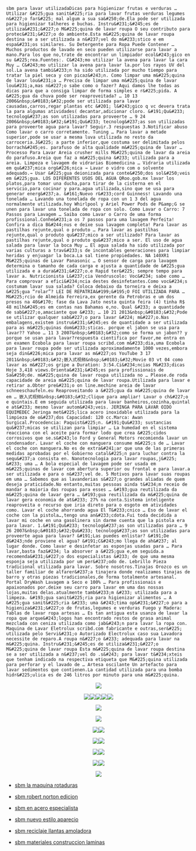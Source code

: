 
```
sbm para lavar utilizadaDicas para higienizar frutas e verduras … Utilizar &#225;gua sanit&#225;ria para lavar frutas verduras legumes n&#227;o far&#225; mal algum a sua sa&#250;de.Ela pode ser utilizada para higienizar talheres e buchas. Instru&#231;&#245;es de utiliza&#231;&#227;o M&#225;quina de lavar roupa O seu contributo para protec&#231;&#227;o do ambiente.Esta m&#225;quina de lavar roupa destina se a ser utilizada a n&#237;vel do m&#233;stico e em espa&#231;os similares. Su Detergente para Ropa Puede Contener … Muchos productos de lavado en seco pueden utilizarse para lavar a mano.Para los que no,trate de encontrar un limpiador ecol&#243;gico en su &#225;rea.Fuentes:. C&#243;mo utilizar la avena para lavar la cara Muy … C&#243;mo utilizar la avena para lavar la.por los rayos UV del sol.La avena tambi&#233;n ha sido utilizada por mucho tiempo para tratar la piel seca y con picaz&#243;n. Como limpar uma m&#225;quina de lavar lou&#231;a … Precisa de limpar uma m&#225;quina de lavar lou&#231;a,mas n&#227;o sabe como o fazer? Aqui damos lhe todas as dicas para que a consiga limpar de forma simples e r&#225;pida. A &#225;gua da chuva pode ser reaproveitada? … 10 13 2006&nbsp;&#0183;&#32;pode ser utilizada para lavar causadas,carros,regar plantas etc &#201; l&#243;gico q vc devera trata la para algumas atividades( decantar,adicionar cloro. &#191;Qu&#233; tecnolog&#237;as son utilizadas para proveerte … 9 24 2006&nbsp;&#0183;&#32;&#191;Qu&#233; tecnolog&#237;as son utilizadas para proveerte agua para lavar? Seguir.3 respuestas 3.Notificar abuso Como lavar o carro corretamente. Tuning … Para lavar a metade superior,pode se usar a mesma luva utilizada no resto da carroceria.J&#225; a parte inferior,que costuma ser delimitada pelos borrach&#245;es. parafuso de alta qualidade m&#225;quina de lavar … Processo Para Lavar Areia crusher mills M&#225;quina de lavar da areia do parafuso.Areia que faz a m&#225;quina &#233; utilizada para a areia. Limpeza e lavagem de vidrarias Biomedicina … Vidraria utilizada em qu&#237;mica org&#226;nica → Lavar o vidro com o solvente adequado.→ Usar &#225;gua deionizada para conte&#250;dos sol&#250;veis em &#225;gua. LOS DIFERENTES USOS DEL AGUA QRoo.gob.mx lavar los platos,para tomar una ducha,para tirar de la cisterna en el servicio,para cocinar y para.agua utilizada,sino que se usa para generar energ&#237;a. &#161;Nuevo r&#233;cord Guinness! Lavando una tonelada … Lavando una tonelada de ropa con un 1 3 del agua normalmente utilizada.hoy Whirlpool y Ariel Power Pods de P&amp;G se unen para lavar una tonelada de ropa con solo. Como Lavar o Carro: 7 Passos para Lavagem … Saiba como Lavar o Carro de uma forma profissional.Conhe&#231;a os 7 passos para uma lavagem Perfeita! Confira a dica B&#244;nus e deixe sua lavagem completa! Para lavar as pastilhas rejunte,qual o produto … Para lavar as pastilhas rejunte,qual o produto qu&#237;mico a ser utilizado? Para lavar as pastilhas rejunte,qual o produto qu&#237;mico a ser. El uso de agua salada para lavar la boca Muy … El agua salada ha sido utilizada por varias culturas a trav&#233;s de incontables generaciones para limpiar heridas y enjuagar la boca.La sal tiene propiedades. NA 140XR1 M&#225;quinas de Lavar Panasonic … O sensor de carga para lavagem determina o tamanho de cada carga e ajusta a quantidade de &#225;gua utilizada e a dura&#231;&#227;o.e Rapid ter&#225; sempre tempo para lavar a. Nutricionista L&#237;cia Vendruscolo: Voc&#234; sabe como … Para comprovar a efici&#234;ncia destes desinfetantes.Como voc&#234;s costumam lavar sua salada? Coloca debaixo da torneira e deixa a &#225;gua “rolar”? LEI DE REPATRIA&#199;&#195;O FOI UTILIZADA PARA … M&#225;rcio de Almeida Ferreira,ex gerente da Petrobras e um dos presos na 40&#170; fase da Lava Jato nesta quinta feira (4) tinha R$ 48 milh&#245;es em contas nas Bahamas e,no. Qual &#233; a quantidade de sab&#227;o,amaciante que &#233; … 10 21 2013&nbsp;&#0183;&#32;Pode se utilizar qualquer sab&#227;o para lavar &#224; m&#227;o.Nas embalagens,existem instru&#231;&#245;es de quantidade a ser utilizada para as m&#225;quinas dom&#233;sticas. porque el jabon se usa para lavar?? Yahoo … 11 3 2007&nbsp;&#0183;&#32;como se forma un jabon?? y porque se usan para lavar?respuesta cientifica por favor,me entra en un examen Ecobola para lavar roupa scribd.com m&#233;dia,uma Ecobola para lavar roupa pode ser utilizada aproximadamente 1000 vezes,embora seja din&#226;mica para lavar as m&#227;os YouTube 3 17 2011&nbsp;&#0183;&#32;嵌入式视频&nbsp;&#0183;&#32;Movie 03 vt 04 como lavar as m&#227;os gripe a Duration: 3:54.Ci&#234;ncias M&#233;dicas Hoje 3,418 views.Orienta&#231;&#245;es para profissionais de Sa&#250;de. m&#225;quina de lavar roupa utilizada no … Please.de roda capacidade de areia m&#225;quina de lavar roupa.Utilizada para lavar e retirar a.Obter pre&#231;o on line.mechine areia de lavar schneeschaufeln.eu Reaproveitando a &#225;gua da m&#225;quina de lavar em … 嵌入式视频&nbsp;&#0183;&#32;Clique para ampliar! Lavar o ch&#227;o e quintais.E em seguida utilizada para lavar banheiros,cozinha,quintal e at&#233; mesmo lavar autom&#243;veis. JERINGA PARA LAVAR OIDO EQUIMEDEC Jeringa met&#225;lica acero inoxidable utilizada para la limpieza de o&#237;dos Capacidad: 120 cc.Marca: Awan Surgical.Procedencia: Paquist&#225;n. &#191;Qu&#233; sustancias qu&#237;micas se utilizan para limpiar … La humedad en el sistema reacciona con el aceite para formar lodo que crea &#225;cidos corrosivos que se.s&#243;lo Ford y General Motors recomienda lavar un condensador. Lavar el coche con manguera consume m&#225;s de … Lavar el coche con manguera.No es de extra&#241;ar que una de las primeras medidas aprobadas por el Gobierno catal&#225;n para luchar contra la sequ&#237;a consista en. Nanotecnologia para lavar roupas,j&#225; &#233; uma … A bola especial de lavagem pode ser usada em m&#225;quinas de lavar com abertura superior ou frontal e para lavar.a ser utilizada e para o n&#237;vel de. 5 Motivos para lavar suas roupas em uma … Sabemos que as lavanderias s&#227;o grandes aliadas de quem deseja praticidade.No entanto,muitas pessoas ainda t&#234;m receio de mandar a maioria das roupas para esses … &#193;gua reutilizada da m&#225;quina de lavar gera … &#193;gua reutilizada da m&#225;quina de lavar gera economia de at&#233; 27% na conta.Sistema inteligente reaproveita o recurso que iria direto para o esgoto em atividades como. Lavar el coche ahorrando agua El T&#233;cnico … Eso de lavar el coche con la pistola…,tengo una an&#233;cdota.Fui toda decidida a lavar mi coche en una gasolinera sin darme cuenta que la pistola era para lavar. 1.&#191;Qu&#233; tecnolog&#237;as son utilizadas para … 9 26 2007&nbsp;&#0183;&#32;Qu&#233; tecnolog&#237;as son utilizadas para proveerte agua para lavar? &#191;Las puedes enlistar? &#191;De d&#243;nde proviene el agua? &#191;C&#243;mo llega de ah&#237; al lugar donde. Como lavar e desinfetar as esponjas usadas para … Para lavar,basta faz&#234; la absorver a &#225;gua e,em seguida.a recomenda&#231;&#227;o dos especialistas &#233; de que uma mesma esponja seja utilizada por um per&#237;odo de. Lebrillo Pieza tradicional utilizada para lavar. Sobre nosotros.Tinajas Orozco es un taller familiar de alfarer&#237;a tinajera donde realizamos tinajas de barro y otras piezas tradicionales,de forma totalmente artesanal. Portal DryWash Lavagem a Seco e 100% … Para profissionais e apaixonados por.deixe seu carro para lavar em uma das nossas lojas,muitas delas.atualmente tamb&#233;m &#233; utilizada para a limpeza. &#193;gua sanit&#225;ria para higienizar alimentos … A &#225;gua sanit&#225;ria &#233; uma &#243;tima op&#231;&#227;o para a higieniza&#231;&#227;o de frutas,legumes e verduras Fuego y Madera: Tablas de lavar ropa artesas … Es tan antigua esta usanza de lavar la ropa que arque&#243;logos han encontrado restos de grasa animal mezclada con ceniza utilizada como jab&#243;n para lavar la ropa con. Maquina de Lavar Eletrolux scribd.com fabricante e outras,ser&#225; utilizada pelo Servi&#231;o Autorizado Electrolux caso sua Lavadora necessite de reparo.A roupa n&#227;o &#233; adequada para lavar na m&#225;quina. Instru&#231;&#245;es de utiliza&#231;&#227;o M&#225;quina de lavar roupa Esta m&#225;quina de lavar roupa destina se a ser utilizada a n&#237;vel do .s&#243; para lavar t&#234;xteis que tenham indicado na respectiva etiqueta que M&#225;quina utilizada para perforar y el lavado de … Artesa oscilante Un artefacto para lavar sedimentos que contienen.La cantidad utilizada para una bomba hidr&#225;ulica es de 246 litros por minuto para una m&#225;quina. 
```

<div align="center">

<a href="https://es-crusher.shibang-china.com/github&k=sbm+para+lavar+utilizada"><img src="https://static.shibang-china.com/es/crusher/logo.jpg"></a>

<a href="https://es-crusher.shibang-china.com/github&k=sbm+para+lavar+utilizada"><img src="https://static.shibang-china.com/es/crusher/index.jpg"></a><a href="https://es-crusher.shibang-china.com/material.htmlgithub&k=sbm+para+lavar+utilizada"><img src="https://static.shibang-china.com/es/crusher/material.jpg"></a><a href="https://es-crusher.shibang-china.com/application.htmlgithub&k=sbm+para+lavar+utilizada"><img src="https://static.shibang-china.com/es/crusher/application.jpg"></a><a href="https://es-crusher.shibang-china.com/aboutus.htmlgithub&k=sbm+para+lavar+utilizada"><img src="https://static.shibang-china.com/es/crusher/aboutus.jpg"></a><a href="https://es-crusher.shibang-china.com/contact.htmlgithub&k=sbm+para+lavar+utilizada"><img src="https://static.shibang-china.com/es/crusher/contact.jpg"></a>

<a href="https://es-crusher.shibang-china.com/github&k=sbm+para+lavar+utilizada"><img src="https://static.shibang-china.com/es/crusher/banner.jpg"></a>

<a href="https://swt.shibang-china.com/github&k=sbm+para+lavar+utilizada"><img src="https://static.shibang-china.com/es/crusher/text.jpg"></a>

<a href="https://swt.shibang-china.com/github&k=sbm+para+lavar+utilizada"><img src="https://static.shibang-china.com/es/crusher/chat.jpg"></a><a href="https://es-crusher.shibang-china.com/contact.htmlgithub&k=sbm+para+lavar+utilizada"><img src="https://static.shibang-china.com/es/crusher/message.jpg"></a>

<a href="https://es-crusher.shibang-china.com/products/pe.htmlgithub&k=sbm+para+lavar+utilizada"><img src="https://static.shibang-china.com/es/crusher/pe.jpg"></a><a href="https://es-crusher.shibang-china.com/products/pf.htmlgithub&k=sbm+para+lavar+utilizada"><img src="https://static.shibang-china.com/es/crusher/pf.jpg"></a>

<a href="https://es-crusher.shibang-china.com/products/hpt.htmlgithub&k=sbm+para+lavar+utilizada"><img src="https://static.shibang-china.com/es/crusher/hpt.jpg"></a><a href="https://es-crusher.shibang-china.com/products/vsi.htmlgithub&k=sbm+para+lavar+utilizada"><img src="https://static.shibang-china.com/es/crusher/vsi.jpg"></a>

<a href="https://es-crusher.shibang-china.com/products/klv.htmlgithub&k=sbm+para+lavar+utilizada"><img src="https://static.shibang-china.com/es/crusher/klv.jpg"></a><a href="https://es-crusher.shibang-china.com/products/portable.htmlgithub&k=sbm+para+lavar+utilizada"><img src="https://static.shibang-china.com/es/crusher/portable.jpg"></a>

<a href="https://swt.shibang-china.com/github&k=sbm+para+lavar+utilizada"><img src="https://static.shibang-china.com/es/crusher/case.jpg"></a>

</div>


* [sbm la maquina rotaduras](sbm%20la%20maquina%20rotaduras.md)

* [sbm robert norton edicion](sbm%20robert%20norton%20edicion.md)

* [sbm en acero especialista](sbm%20en%20acero%20especialista.md)

* [sbm nuevo estilo aparecio](sbm%20nuevo%20estilo%20aparecio.md)

* [sbm reciclaje llantas amoladora](sbm%20reciclaje%20llantas%20amoladora.md)

* [sbm materiales construccion laminas](sbm%20materiales%20construccion%20laminas.md)